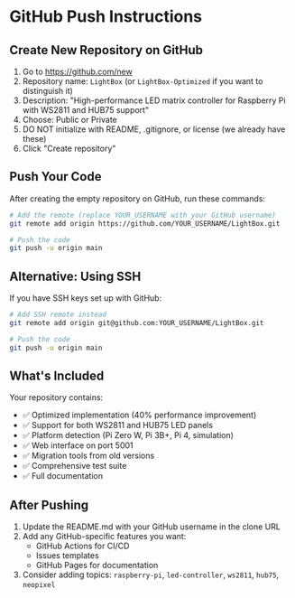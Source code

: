 # GitHub Push Instructions

## Create New Repository on GitHub

1. Go to https://github.com/new
2. Repository name: `LightBox` (or `LightBox-Optimized` if you want to distinguish it)
3. Description: "High-performance LED matrix controller for Raspberry Pi with WS2811 and HUB75 support"
4. Choose: Public or Private
5. DO NOT initialize with README, .gitignore, or license (we already have these)
6. Click "Create repository"

## Push Your Code

After creating the empty repository on GitHub, run these commands:

```bash
# Add the remote (replace YOUR_USERNAME with your GitHub username)
git remote add origin https://github.com/YOUR_USERNAME/LightBox.git

# Push the code
git push -u origin main
```

## Alternative: Using SSH

If you have SSH keys set up with GitHub:

```bash
# Add SSH remote instead
git remote add origin git@github.com:YOUR_USERNAME/LightBox.git

# Push the code
git push -u origin main
```

## What's Included

Your repository contains:
- ✅ Optimized implementation (40% performance improvement)
- ✅ Support for both WS2811 and HUB75 LED panels
- ✅ Platform detection (Pi Zero W, Pi 3B+, Pi 4, simulation)
- ✅ Web interface on port 5001
- ✅ Migration tools from old versions
- ✅ Comprehensive test suite
- ✅ Full documentation

## After Pushing

1. Update the README.md with your GitHub username in the clone URL
2. Add any GitHub-specific features you want:
   - GitHub Actions for CI/CD
   - Issues templates
   - GitHub Pages for documentation
3. Consider adding topics: `raspberry-pi`, `led-controller`, `ws2811`, `hub75`, `neopixel`